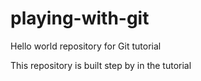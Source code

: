 # playing-with-git
Hello world repository for Git tutorial

This repository is built step by in the tutorial
